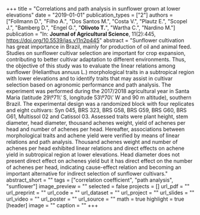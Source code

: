 +++
title = "Correlations and path analysis in sunflower grown at lower elevations"
date = "2019-01-01"
publication_types = ["2"]
authors = ["Follmann D.", "Filho A.", "Dos Santos M.", "Costa V.", "Plautz E.", "Scopel J.", "Bamberg D.", "Engel G.", "**Olivoto T.**", "Wartha C.", "Nardino M."]
publication = "In: **Journal of Agricultural Science**, 11(2):445, https://doi.org/10.5539/jas.v11n2p445"
abstract = "Sunflower cultivation has great importance in Brazil, mainly for production of oil and animal feed. Studies on sunflower cultivar selection are important for crop expansion, contributing to better cultivar adaptation to different environments. Thus, the objective of this study was to evaluate the linear relations among sunflower (Helianthus annuus L.) morphological traits in a subtropical region with lower elevations and to identify traits that may assist in cultivar selection based on agronomic performance and path analysis. The experiment was performed during the 2017/2018 agricultural year in Santa Maria (latitude 29\\&ordm;71\\&prime; S, longitude 53\\&ordm;70\\&prime; W and 90 m altitude), southern Brazil. The experimental design was a randomized block with four replicates and eight cultivars: Syn 045, BRS 323, BRS G58, BRS G59, BRS G60, BRS G61, Multissol 02 and Catissol 03. Assessed traits were plant height, stem diameter, head diameter, thousand achenes weight, yield of achenes per head and number of achenes per head. Hereafter, associations between morphological traits and achene yield were verified by means of linear relations and path analysis. Thousand achenes weight and number of achenes per head exhibited linear relations and direct effects on achene yield in subtropical region at lower elevations. Head diameter does not present direct effect on achenes yield but it has direct effect on the number of achenes per head, indicating cause-effect relation and becoming an important alternative for indirect selection of sunflower cultivars."
abstract_short = ""
tags = ["correlation coefficient", "path analysis", "sunflower"]
image_preview = ""
selected = false
projects = []
url_pdf = ""
url_preprint = ""
url_code = ""
url_dataset = ""
url_project = ""
url_slides = ""
url_video = ""
url_poster = ""
url_source = ""
math = true
highlight = true
[header]
image = ""
caption = ""
+++
